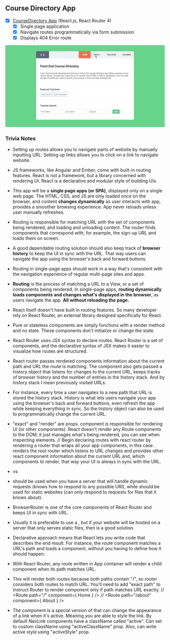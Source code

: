 ## Course Directory App

* [x] [CourseDirectory App](https://goo.gl/RqTLNk) (React.js, React Router 4)
  * [x] Single page application
  * [x] Navigate routes programmatically via form submission
  * [x] Displays 404 Error route

![CourseDirectory gif](../images/course_directory.gif)

### Trivia Notes
* Setting up routes allows you to navigate parts of website by manually inputting URL. Setting up links allows you to click on a link to navigate website.
* JS frameworks, like Angular and Ember, come with built-in routing features. React is not a framework, but a library concerned with rendering UI. React is a declarative and modular style of building UIs.
* This app will be a **single page apps (or SPA)**, displayed only on a single web page. The HTML, CSS, and JS are only loaded once on the browser, and content **changes dynamically** as user interacts with app, provides a smoother browsing experience. App never reloads unless user manually refreshes.
* Routing is responsible for matching URL with the set of components being rendered, and loading and unloading content. The router finds components that correspond with, for example, the sign-up URL and loads them on screen.
* A good dependable routing solution should also keep track of **browser history**
to keep the UI in sync with the URL. That way users can navigate the app using the browser's back and forward buttons.
* Routing in single-page apps should work in a way that's consistent with the navigation experience of regular multi-page sites and apps.
* **Routing** is the process of matching a URL to a View, or a set of components being rendered. In single-page apps, **routing dynamically loads components and changes what's displayed in the browser**, as users navigate the app.
**All without reloading the page.**
* React Itself doesn't have built in routing features. So many developer rely on React Router, an external library designed specifically for React.

* Pure or stateless components are simply functions with a render method and no state. These components don't initialize or change the state.

* React Router uses JSX syntax to declare routes. React Router is a set of components, and the declarative syntax of JSX makes it easier to visualize how routes are structured.

* React router passes rendered components information about the current path and URL the route is matching. The component also gets passed a history object that listens for changes to the current URL, keeps tracks of browser history and the number of entries in the history stack. And by history stack I mean previously visited URLs.

* For instance, every time a user navigates to a new path that URL is stored the history stack. History is what lets users navigate your app using the browser's back and forward buttons, even refresh the app while keeping everything in sync. So the history object can also be used to programmatically change the current URL.

* "exact" and "render" are <Route> props. <Route> component is responsible for rendering UI (or other components). React doesn't render any Route components to the DOM, it just manages what's being rendered, you can see when inspecting elements.
// Begin declaring routes with react router by rendering a router that wraps all your app components, in this case <BrowserRouter>. <BrowserRouter> renders the root router which listens to URL changes and provides other react component information about the current URL and, which components to render, that way your UI is always in sync with the URL.

* <BrowserRouter> vs <HashRouter>
* <BrowserRouter> should be used when you have a server that will handle dynamic requests (knows how to respond to any possible URI), while <HashRouter> should be used for static websites (can only respond to requests for files that it knows about).

* BrowserRouter is one of the core components of React Router and keeps UI in sync with URL.

* Usually it is preferable to use a <BrowserRouter>, but if your website will be hosted on a server that only serves static files, then <HashRouter> is a good solution.

* Declarative approach means that React lets you write code that describes the end result. For instance, the route component matches a URL's path and loads a component, without you having to define how it should happen.

* With React Router, any route written in App container will render a child component when its path matches URL.

* This will render both routes because both paths contain "/", so router considers both routes to match URL. You'll need to add "exact path" to instruct Router to render component only if path matches URL exactly.
// <Route path="/" component={ Home } />
// <Route path="/about" component={ About } />

* The <NavLink> component is a special version of <Link> that can change the appearance of a link when it's active. Meaning you are able to style the link. By default NavLink components have a className called "active". Can set to custom className using "activeClassName" prop. Also, can write active style using "activeStyle" prop.
